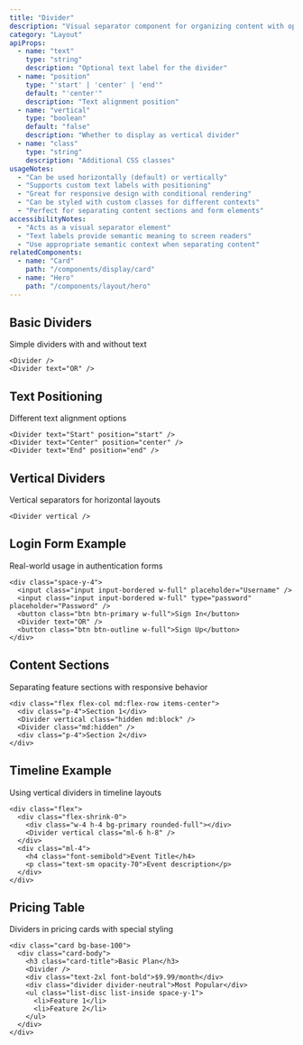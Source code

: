 ```yaml
---
title: "Divider"
description: "Visual separator component for organizing content with optional text labels"
category: "Layout"
apiProps:
  - name: "text"
    type: "string"
    description: "Optional text label for the divider"
  - name: "position"
    type: "'start' | 'center' | 'end'"
    default: "'center'"
    description: "Text alignment position"
  - name: "vertical"
    type: "boolean"
    default: "false"
    description: "Whether to display as vertical divider"
  - name: "class"
    type: "string"
    description: "Additional CSS classes"
usageNotes:
  - "Can be used horizontally (default) or vertically"
  - "Supports custom text labels with positioning"
  - "Great for responsive design with conditional rendering"
  - "Can be styled with custom classes for different contexts"
  - "Perfect for separating content sections and form elements"
accessibilityNotes:
  - "Acts as a visual separator element"
  - "Text labels provide semantic meaning to screen readers"
  - "Use appropriate semantic context when separating content"
relatedComponents:
  - name: "Card"
    path: "/components/display/card"
  - name: "Hero"
    path: "/components/layout/hero"
---
```


## Basic Dividers

Simple dividers with and without text

```tsx
<Divider />
<Divider text="OR" />
```

## Text Positioning

Different text alignment options

```tsx
<Divider text="Start" position="start" />
<Divider text="Center" position="center" />
<Divider text="End" position="end" />
```

## Vertical Dividers

Vertical separators for horizontal layouts

```tsx
<Divider vertical />
```

## Login Form Example

Real-world usage in authentication forms

```tsx
<div class="space-y-4">
  <input class="input input-bordered w-full" placeholder="Username" />
  <input class="input input-bordered w-full" type="password" placeholder="Password" />
  <button class="btn btn-primary w-full">Sign In</button>
  <Divider text="OR" />
  <button class="btn btn-outline w-full">Sign Up</button>
</div>
```

## Content Sections

Separating feature sections with responsive behavior

```tsx
<div class="flex flex-col md:flex-row items-center">
  <div class="p-4">Section 1</div>
  <Divider vertical class="hidden md:block" />
  <Divider class="md:hidden" />
  <div class="p-4">Section 2</div>
</div>
```

## Timeline Example

Using vertical dividers in timeline layouts

```tsx
<div class="flex">
  <div class="flex-shrink-0">
    <div class="w-4 h-4 bg-primary rounded-full"></div>
    <Divider vertical class="ml-6 h-8" />
  </div>
  <div class="ml-4">
    <h4 class="font-semibold">Event Title</h4>
    <p class="text-sm opacity-70">Event description</p>
  </div>
</div>
```

## Pricing Table

Dividers in pricing cards with special styling

```tsx
<div class="card bg-base-100">
  <div class="card-body">
    <h3 class="card-title">Basic Plan</h3>
    <Divider />
    <div class="text-2xl font-bold">$9.99/month</div>
    <div class="divider divider-neutral">Most Popular</div>
    <ul class="list-disc list-inside space-y-1">
      <li>Feature 1</li>
      <li>Feature 2</li>
    </ul>
  </div>
</div>
```